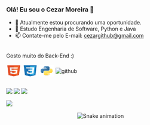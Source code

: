 ### Olá! Eu sou o Cezar Moreira 👋



- 🔭 Atualmente estou procurando uma oportunidade.
- 🌱 Estudo Engenharia de Software,  Python  e Java 
- 📫 Contate-me pelo E-mail: cezargithub@gmail.com
<br>
Gosto muito do Back-End :)

<div style="display: inline_block"><br>
  <!-- <img align="center" alt="Rafa-Js" height="30" width="40" src="https://raw.githubusercontent.com/devicons/devicon/master/icons/javascript/javascript-plain.svg">
  <img align="center" alt="Rafa-Ts" height="30" width="40" src="https://raw.githubusercontent.com/devicons/devicon/master/icons/typescript/typescript-plain.svg">
  <img align="center" alt="Rafa-React" height="30" width="40" src="https://raw.githubusercontent.com/devicons/devicon/master/icons/react/react-original.svg"> -->
  <img align="center" alt="Rafa-HTML" height="30" width="40" src="https://raw.githubusercontent.com/devicons/devicon/master/icons/html5/html5-original.svg">
  <img align="center" alt="Rafa-CSS" height="30" width="40" src="https://raw.githubusercontent.com/devicons/devicon/master/icons/css3/css3-original.svg">
  <img align="center" alt="Rafa-Python" height="30" width="40" src="https://raw.githubusercontent.com/devicons/devicon/master/icons/python/python-original.svg">
  <!--<img align="center" alt="Rafa-Csharp" height="30" width="40" src="https://raw.githubusercontent.com/devicons/devicon/master/icons/csharp/csharp-original.svg">-->
 <img align="center" alt="github" height="35" width="35" src="https://raw.githubusercontent.com/duribeiro/duribeiro/main/assets/GitHub.png">
  
</div>
<BR>
<div> 
  
  <a href="https://instagram.com/CEZARCMOREIRA" target="_blank"><img src="https://img.shields.io/badge/-Instagram-%23E4405F?style=for-the-badge&logo=instagram&logoColor=white" target="_blank"></a>
  <a href = "mailto:cezargithub@gmail.com"><img src="https://img.shields.io/badge/-Gmail-%23333?style=for-the-badge&logo=gmail&logoColor=white" target="_blank"></a>
  <a href="https://www.linkedin.com/in/cezar-constantino-cardoso-moreira-847652186" target="_blank"><img src="https://img.shields.io/badge/-LinkedIn-%230077B5?style=for-the-badge&logo=linkedin&logoColor=white" target="_blank"></a> 
  
</div>

<picture>
<source 
  srcset="https://github-readme-stats.vercel.app/api?username=CezarCardosoMoreira&show_icons=true&theme=dracula"
  media="(prefers-color-scheme: dark)"
/>
<source
  srcset="https://github-readme-stats.vercel.app/api?username=CezarCardosoMoreira&show_icons=true"
  media="(prefers-color-scheme: light), (prefers-color-scheme: no-preference)"
/>
<img src="https://github-readme-stats.vercel.app/api?username=CezarCardosoMoreira&show_icons=true" />
</picture>

  <div align="center">

  ![Snake animation](https://github.com/github.com/CezarCardosoMoreira/CezarCardosoMoreira/blob/output/github-contribution-grid-snake.svg)
  
</div>
